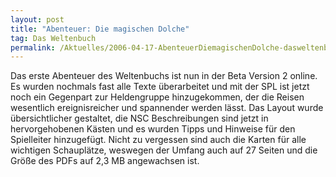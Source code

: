 ```yaml
---
layout: post
title: "Abenteuer: Die magischen Dolche"
tag: Das Weltenbuch
permalink: /Aktuelles/2006-04-17-AbenteuerDiemagischenDolche-dasweltenbuch
---
```


Das erste Abenteuer des Weltenbuchs ist nun in der Beta Version 2 online. Es wurden nochmals fast alle Texte überarbeitet und mit der SPL ist jetzt noch ein Gegenpart zur Heldengruppe hinzugekommen, der die Reisen wesentlich ereignisreicher und spannender werden lässt. Das Layout wurde übersichtlicher gestaltet, die NSC Beschreibungen sind jetzt in hervorgehobenen Kästen und es wurden Tipps und Hinweise für den Spielleiter hinzugefügt. Nicht zu vergessen sind auch die Karten für alle wichtigen Schauplätze, weswegen der Umfang auch auf 27 Seiten und die Größe des PDFs auf 2,3 MB angewachsen ist.


